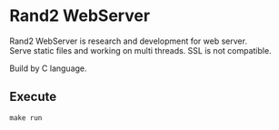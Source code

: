 # Rand2 WebServer
Rand2 WebServer is research and development for web server.<br>
Serve static files and working on multi threads. SSL is not compatible.

Build by C language.

## Execute
```
make run
```